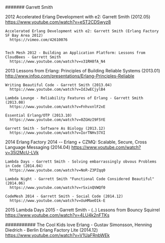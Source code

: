 ####### Garrett Smith


  2012
    Accelerated Erlang Development with e2: Garrett Smith (2012.05)
      https://www.youtube.com/watch?v=eST2CDSwyz8

    Accelerated Erlang Development with e2: Garrett Smith (Erlang Factory SF Bay Area 2012)
      https://vimeo.com/42610076


    Tech Mesh 2012 - Building an Application Platform: Lessons from CloudBees - Garrett Smith
      https://www.youtube.com/watch?v=v31RH8fA_N4


  2013
    Lessons from Erlang: Principles of Building Reliable Systems (2013.01)
      http://www.infoq.com/presentations/Erlang-Principles-Reliable

    Writing Beautiful Code - Garrett Smith (2013.04)
      https://www.youtube.com/watch?v=IdJwECjylB4

    Lambda Lounge - Reliability Features of Erlang - Garrett Smith (2013.08)
      https://www.youtube.com/watch?v=FnhvxnlF2xE

    Essential Erlang/OTP (2013.10)
      https://www.youtube.com/watch?v=0ZGHzI9F5YE

    Garrett Smith - Software As Biology (2013.12)
      https://www.youtube.com/watch?v=IorTNHv37XI


  2014
    Erlang Factory 2014 -- Erlang + CZMQ: Scalable, Secure, Cross Language Messaging (2014.04)
      https://www.youtube.com/watch?v=35I2McU-LVk

    Lambda Days - Garrett Smith - Solving embarrassingly obvous Problems in Code (2014.04)
      https://www.youtube.com/watch?v=NoR-Z3PZqq0

    Lambda Night - Garrett Smith "Functional Code Considered Beautiful" (2014.06)
      https://www.youtube.com/watch?v=rSxinQVWQf0

    CodeMesh 2014 - Garrett Smith - Social Code (2014.12)
      https://www.youtube.com/watch?v=UuHMaeO1k-E


  2015
    Lambda Days 2015 - Garrett Smith - (..) Lessons from Bouncy Squirrel
      https://www.youtube.com/watch?v=4LU4k2nFTKs










###########
  The Cool Kids love Erlang - Gustav Simonsson, Henning Diedrich - Berlin Erlang Factory Lite (2014.12)
    https://www.youtube.com/watch?v=V1UaFRnbWEk